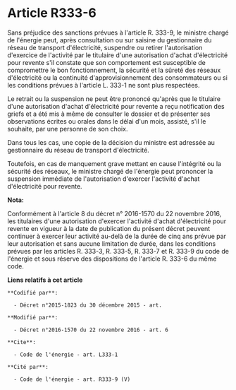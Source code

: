 # Article R333-6

Sans préjudice des sanctions prévues à l'article R. 333-9, le ministre chargé de l'énergie peut, après consultation ou sur
saisine du gestionnaire du réseau de transport d'électricité, suspendre ou retirer l'autorisation d'exercice de l'activité
par le titulaire d'une autorisation d'achat d'électricité pour revente s'il constate que son comportement est susceptible de
compromettre le bon fonctionnement, la sécurité et la sûreté des réseaux d'électricité ou la continuité d'approvisionnement
des consommateurs ou si les conditions prévues à l'article L. 333-1 ne sont plus respectées. 

Le retrait ou la suspension ne peut être prononcé qu'après que le titulaire d'une autorisation d'achat d'électricité pour
revente a reçu notification des griefs et a été mis à même de consulter le dossier et de présenter ses observations écrites
ou orales dans le délai d'un mois, assisté, s'il le souhaite, par une personne de son choix. 

Dans tous les cas, une copie de la décision du ministre est adressée au gestionnaire du réseau de transport d'électricité. 

Toutefois, en cas de manquement grave mettant en cause l'intégrité ou la sécurité des réseaux, le ministre chargé de
l'énergie peut prononcer la suspension immédiate de l'autorisation d'exercer l'activité d'achat d'électricité pour revente.

**Nota:**

Conformément à l'article 8 du décret n° 2016-1570 du 22 novembre 2016, les titulaires d'une autorisation d'exercer l'activité
d'achat d'électricité pour revente en vigueur à la date de publication du présent décret peuvent continuer à exercer leur
activité au-delà de la durée de cinq ans prévue par leur autorisation et sans aucune limitation de durée, dans les conditions
prévues par les articles R. 333-3, R. 333-5, R. 333-7 et R. 333-9 du code de l'énergie et sous réserve des dispositions de
l'article R. 333-6 du même code.

**Liens relatifs à cet article**

	**Codifié par**:

	  - Décret n°2015-1823 du 30 décembre 2015 - art.

	**Modifié par**:

	  - Décret n°2016-1570 du 22 novembre 2016 - art. 6

	**Cite**:

	  - Code de l'énergie - art. L333-1

	**Cité par**:

	  - Code de l'énergie - art. R333-9 (V)
